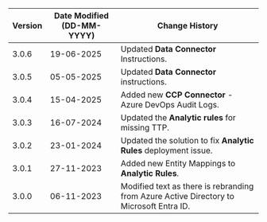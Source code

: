 | **Version** | **Date Modified (DD-MM-YYYY)** | **Change History**                                                         |
|-------------|--------------------------------|----------------------------------------------------------------------------|
| 3.0.6       | 19-06-2025                     | Updated **Data Connector** Instructions.                                   |
| 3.0.5       | 05-05-2025                     | Updated **Data Connector** instructions.                                   |
| 3.0.4       | 15-04-2025                     | Added new **CCP Connector** - Azure DevOps Audit Logs. 					   		   |
| 3.0.3       | 16-07-2024                     | Updated the **Analytic rules** for missing TTP.					   		   |
| 3.0.2       | 23-01-2024                     | Updated the solution to fix **Analytic Rules** deployment issue.            |
| 3.0.1       | 27-11-2023                     | Added new Entity Mappings to **Analytic Rules**.                            |
| 3.0.0       | 06-11-2023                     | Modified text as there is rebranding from Azure Active Directory to Microsoft Entra ID.   |